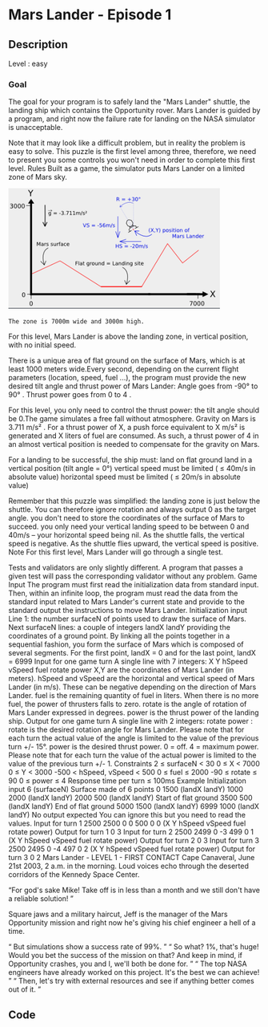 # Mars Lander - Episode 1

## Description

Level : easy

### Goal
The goal for your program is to safely land the "Mars Lander" shuttle, the landing ship which contains the Opportunity rover. Mars Lander is guided by a program, and right now the failure rate for landing on the NASA simulator is unacceptable.

Note that it may look like a difficult problem, but in reality the problem is easy to solve. This puzzle is the first level among three, therefore, we need to present you some controls you won't need in order to complete this first level.
 	Rules
Built as a game, the simulator puts Mars Lander on a limited zone of Mars sky.

![Mars lander drawing](img/mars-lander-episode-1-fig1.png "Landing zone")

	The zone is 7000m wide and 3000m high.

For this level, Mars Lander is above the landing zone, in vertical position, with no initial speed.

There is a unique area of flat ground on the surface of Mars, which is at least 1000 meters wide.Every second, depending on the current flight parameters (location, speed, fuel ...), the program must provide the new desired tilt angle and thrust power of Mars Lander:
	Angle goes from -90° to 90° . Thrust power goes from 0 to 4 .

For this level, you only need to control the thrust power: the tilt angle should be 0.The game simulates a free fall without atmosphere. Gravity on Mars is 3.711 m/s² . For a thrust power of X, a push force equivalent to X m/s² is generated and X liters of fuel are consumed. As such, a thrust power of 4 in an almost vertical position is needed to compensate for the gravity on Mars.

For a landing to be successful, the ship must:
land on flat ground
land in a vertical position (tilt angle = 0°)
vertical speed must be limited ( ≤ 40m/s in absolute value)
horizontal speed must be limited ( ≤ 20m/s in absolute value)

Remember that this puzzle was simplified:
the landing zone is just below the shuttle. You can therefore ignore rotation and always output 0 as the target angle.
you don't need to store the coordinates of the surface of Mars to succeed.
you only need your vertical landing speed to be between 0 and 40m/s – your horizontal speed being nil.
As the shuttle falls, the vertical speed is negative. As the shuttle flies upward, the vertical speed is positive.
 	Note
For this first level, Mars Lander will go through a single test.

Tests and validators are only slightly different. A program that passes a given test will pass the corresponding validator without any problem.
 	Game Input
The program must first read the initialization data from standard input. Then, within an infinite loop, the program must read the data from the standard input related to Mars Lander's current state and provide to the standard output the instructions to move Mars Lander.
Initialization input
Line 1: the number surfaceN of points used to draw the surface of Mars.
Next surfaceN lines: a couple of integers landX landY providing the coordinates of a ground point. By linking all the points together in a sequential fashion, you form the surface of Mars which is composed of several segments. For the first point, landX = 0 and for the last point, landX = 6999
Input for one game turn
A single line with 7 integers: X Y hSpeed vSpeed fuel rotate power
X,Y are the coordinates of Mars Lander (in meters).
hSpeed and vSpeed are the horizontal and vertical speed of Mars Lander (in m/s). These can be negative depending on the direction of Mars Lander.
fuel is the remaining quantity of fuel in liters. When there is no more fuel, the power of thrusters falls to zero.
rotate is the angle of rotation of Mars Lander expressed in degrees.
power is the thrust power of the landing ship.
Output for one game turn
A single line with 2 integers: rotate power :
rotate is the desired rotation angle for Mars Lander. Please note that for each turn the actual value of the angle is limited to the value of the previous turn +/- 15°.
power is the desired thrust power. 0 = off. 4 = maximum power. Please note that for each turn the value of the actual power is limited to the value of the previous turn +/- 1.
Constraints
2 ≤ surfaceN < 30
0 ≤ X < 7000
0 ≤ Y < 3000
-500 < hSpeed, vSpeed < 500
0 ≤ fuel ≤ 2000
-90 ≤ rotate ≤ 90
0 ≤ power ≤ 4
Response time per turn ≤ 100ms
Example
Initialization input
6         	(surfaceN) Surface made of 6 points
0 1500      	(landX landY)
1000 2000	(landX landY)
2000 500	(landX landY) Start of flat ground
3500 500	(landX landY) End of flat ground
5000 1500	(landX landY)
6999 1000	(landX landY)
No output expected
You can ignore this but you need to read the values.
Input for turn 1
2500 2500 0 0 500 0 0 	(X Y hSpeed vSpeed fuel rotate power)
Output for turn 1
0 3
Input for turn 2
2500 2499 0 -3 499 0 1 	(X Y hSpeed vSpeed fuel rotate power)
Output for turn 2
0 3
Input for turn 3
2500 2495 0 -4 497 0 2 	(X Y hSpeed vSpeed fuel rotate power)
Output for turn 3
0 2
Mars Lander - LEVEL 1 - FIRST CONTACT
Cape Canaveral, June 21st 2003, 2 a.m. in the morning. Loud voices echo through the deserted corridors of the Kennedy Space Center.
 
“For god's sake Mike! Take off is in less than a month and we still don't have a reliable solution! ”
 
Square jaws and a military haircut, Jeff is the manager of the Mars Opportunity mission and right now he's giving his chief engineer a hell of a time.

“ But simulations show a success rate of 99%. ”
“ So what? 1%, that's huge! Would you bet the success of the mission on that? And keep in mind, if Opportunity crashes, you and I, we'll both be done for. ”
“ The top NASA engineers have already worked on this project. It's the best we can achieve! ”
“ Then, let's try with external resources and see if anything better comes out of it. ”

## Code

```js

```

